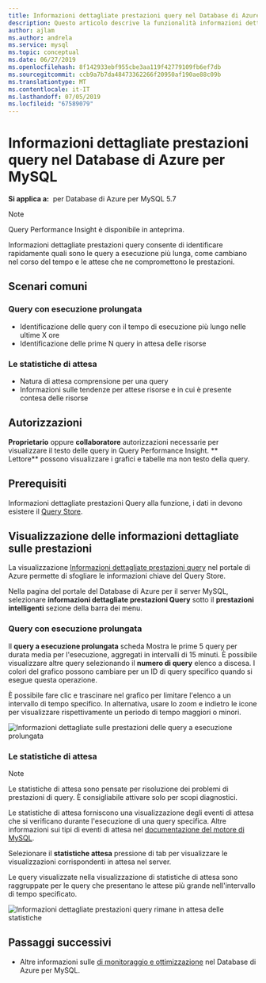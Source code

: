 ```yaml
---
title: Informazioni dettagliate prestazioni query nel Database di Azure per MySQL
description: Questo articolo descrive la funzionalità informazioni dettagliate prestazioni Query nel Database di Azure per MySQL
author: ajlam
ms.author: andrela
ms.service: mysql
ms.topic: conceptual
ms.date: 06/27/2019
ms.openlocfilehash: 8f142933ebf955cbe3aa119f42779109fb6ef7db
ms.sourcegitcommit: ccb9a7b7da48473362266f20950af190ae88c09b
ms.translationtype: MT
ms.contentlocale: it-IT
ms.lasthandoff: 07/05/2019
ms.locfileid: "67589079"
---
```

# <a name="query-performance-insight-in-azure-database-for-mysql"></a>Informazioni dettagliate prestazioni query nel Database di Azure per MySQL

**Si applica a:**  per Database di Azure per MySQL 5.7

> [!NOTE]
> Query Performance Insight è disponibile in anteprima.

Informazioni dettagliate prestazioni query consente di identificare rapidamente quali sono le query a esecuzione più lunga, come cambiano nel corso del tempo e le attese che ne compromettono le prestazioni.

## <a name="common-scenarios"></a>Scenari comuni

### <a name="long-running-queries"></a>Query con esecuzione prolungata

- Identificazione delle query con il tempo di esecuzione più lungo nelle ultime X ore
- Identificazione delle prime N query in attesa delle risorse
 
### <a name="wait-statistics"></a>Le statistiche di attesa

- Natura di attesa comprensione per una query
- Informazioni sulle tendenze per attese risorse e in cui è presente contesa delle risorse

## <a name="permissions"></a>Autorizzazioni

**Proprietario** oppure **collaboratore** autorizzazioni necessarie per visualizzare il testo delle query in Query Performance Insight. ** Lettore** possono visualizzare i grafici e tabelle ma non testo della query.

## <a name="prerequisites"></a>Prerequisiti

Informazioni dettagliate prestazioni Query alla funzione, i dati in devono esistere il [Query Store](concepts-query-store.md).

## <a name="viewing-performance-insights"></a>Visualizzazione delle informazioni dettagliate sulle prestazioni

La visualizzazione [Informazioni dettagliate prestazioni query](concepts-query-performance-insight.md) nel portale di Azure permette di sfogliare le informazioni chiave del Query Store.

Nella pagina del portale del Database di Azure per il server MySQL, selezionare **informazioni dettagliate prestazioni Query** sotto il **prestazioni intelligenti** sezione della barra dei menu.

### <a name="long-running-queries"></a>Query con esecuzione prolungata

Il **query a esecuzione prolungata** scheda Mostra le prime 5 query per durata media per l'esecuzione, aggregati in intervalli di 15 minuti. È possibile visualizzare altre query selezionando il **numero di query** elenco a discesa. I colori del grafico possono cambiare per un ID di query specifico quando si esegue questa operazione.

È possibile fare clic e trascinare nel grafico per limitare l'elenco a un intervallo di tempo specifico. In alternativa, usare lo zoom e indietro le icone per visualizzare rispettivamente un periodo di tempo maggiori o minori.

![Informazioni dettagliate sulle prestazioni delle query a esecuzione prolungata](./media/concepts-query-performance-insight/query-performance-insight-landing-page.png) 

### <a name="wait-statistics"></a>Le statistiche di attesa

> [!NOTE]
> Le statistiche di attesa sono pensate per risoluzione dei problemi di prestazioni di query. È consigliabile attivare solo per scopi diagnostici.

Le statistiche di attesa forniscono una visualizzazione degli eventi di attesa che si verificano durante l'esecuzione di una query specifica. Altre informazioni sui tipi di eventi di attesa nel [documentazione del motore di MySQL](https://go.microsoft.com/fwlink/?linkid=2098206).

Selezionare il **statistiche attesa** pressione di tab per visualizzare le visualizzazioni corrispondenti in attesa nel server.

Le query visualizzate nella visualizzazione di statistiche di attesa sono raggruppate per le query che presentano le attese più grande nell'intervallo di tempo specificato.

![Informazioni dettagliate prestazioni query rimane in attesa delle statistiche](./media/concepts-query-performance-insight/query-performance-insight-wait-statistics.png)

## <a name="next-steps"></a>Passaggi successivi

- Altre informazioni sulle [di monitoraggio e ottimizzazione](concepts-monitoring.md) nel Database di Azure per MySQL.